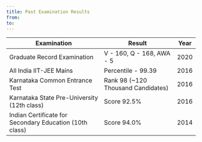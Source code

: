 ```yaml
---
title: Past Examination Results
from:  
to:    
---
```


|Examination|Result|Year|
|---|---|---|
|Graduate Record Examination|V - 160, Q - 168, AWA - 5|2020|
|All India IIT-JEE Mains|Percentile - 99.39|2016|
|Karnataka Common Entrance Test|Rank 98 (~120 Thousand Candidates)|2016|
|Karnataka State Pre-University (12th class)|Score 92.5%|2016|
|Indian Certificate for Secondary Education (10th class)|Score 94.0%|2014|